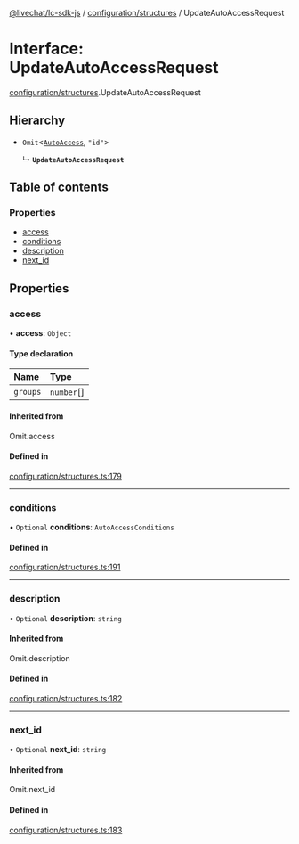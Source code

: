 [@livechat/lc-sdk-js](../README.md) / [configuration/structures](../modules/configuration_structures.md) / UpdateAutoAccessRequest

# Interface: UpdateAutoAccessRequest

[configuration/structures](../modules/configuration_structures.md).UpdateAutoAccessRequest

## Hierarchy

- `Omit`<[`AutoAccess`](configuration_structures.AutoAccess.md), ``"id"``\>

  ↳ **`UpdateAutoAccessRequest`**

## Table of contents

### Properties

- [access](configuration_structures.UpdateAutoAccessRequest.md#access)
- [conditions](configuration_structures.UpdateAutoAccessRequest.md#conditions)
- [description](configuration_structures.UpdateAutoAccessRequest.md#description)
- [next\_id](configuration_structures.UpdateAutoAccessRequest.md#next_id)

## Properties

### access

• **access**: `Object`

#### Type declaration

| Name | Type |
| :------ | :------ |
| `groups` | `number`[] |

#### Inherited from

Omit.access

#### Defined in

[configuration/structures.ts:179](https://github.com/livechat/lc-sdk-js/blob/11cc290/src/configuration/structures.ts#L179)

___

### conditions

• `Optional` **conditions**: `AutoAccessConditions`

#### Defined in

[configuration/structures.ts:191](https://github.com/livechat/lc-sdk-js/blob/11cc290/src/configuration/structures.ts#L191)

___

### description

• `Optional` **description**: `string`

#### Inherited from

Omit.description

#### Defined in

[configuration/structures.ts:182](https://github.com/livechat/lc-sdk-js/blob/11cc290/src/configuration/structures.ts#L182)

___

### next\_id

• `Optional` **next\_id**: `string`

#### Inherited from

Omit.next\_id

#### Defined in

[configuration/structures.ts:183](https://github.com/livechat/lc-sdk-js/blob/11cc290/src/configuration/structures.ts#L183)
